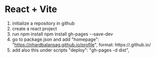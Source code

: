 # React + Vite


1. initialize a repository in github
2. create a react project
3. run npm install npm install gh-pages --save-dev
4. go to package.json and add "homepage": "https://nhardbalansag.github.io/profile",
    format: https://<github username>.github.io/<repository name>
5. add also this under scripts "deploy": "gh-pages -d dist",